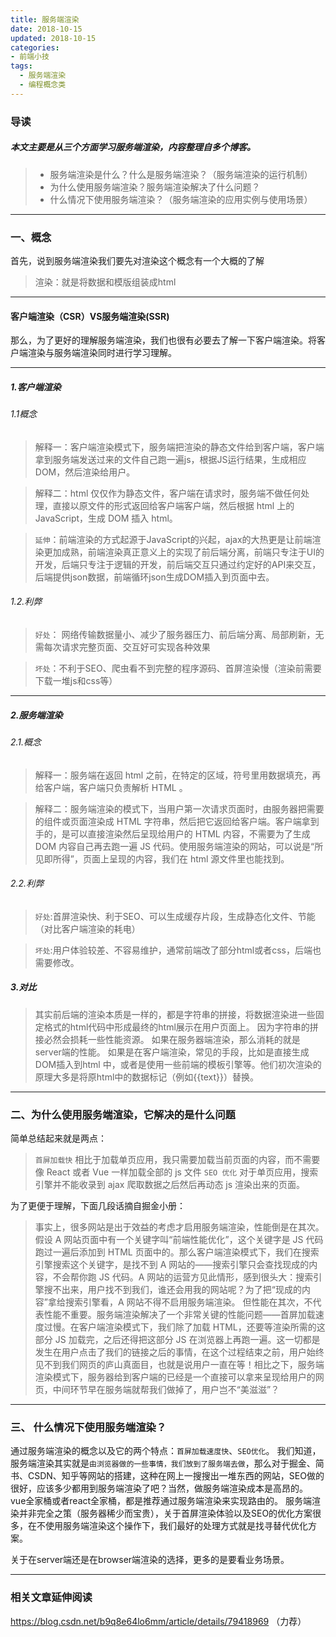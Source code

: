 ```yaml
---
title: 服务端渲染
date: 2018-10-15
updated: 2018-10-15
categories:
- 前端小技
tags: 
  - 服务端渲染
  - 编程概念类
---
```

### 导读
##### 本文主要是从三个方面学习服务端渲染，内容整理自多个博客。
> * 服务端渲染是什么？什么是服务端渲染？（服务端渲染的运行机制）
>* 为什么使用服务端渲染？服务端渲染解决了什么问题？
>* 什么情况下使用服务端渲染？（服务端渲染的应用实例与使用场景）
***
<!--more-->
### 一、概念
首先，说到服务端渲染我们要先对渲染这个概念有一个大概的了解
>渲染：就是将数据和模版组装成html
***
#### 客户端渲染（CSR）VS服务端渲染(SSR)
那么，为了更好的理解服务端渲染，我们也很有必要去了解一下客户端渲染。将客户端渲染与服务端渲染同时进行学习理解。
***
##### 1.客户端渲染
###### 1.1概念
>解释一：客户端渲染模式下，服务端把渲染的静态文件给到客户端，客户端拿到服务端发送过来的文件自己跑一遍js，根据JS运行结果，生成相应DOM，然后渲染给用户。

>解释二：html 仅仅作为静态文件，客户端在请求时，服务端不做任何处理，直接以原文件的形式返回给客户端客户端，然后根据 html 上的 JavaScript，生成 DOM 插入 html。


>`延伸`：前端渲染的方式起源于JavaScript的兴起，ajax的大热更是让前端渲染更加成熟，前端渲染真正意义上的实现了前后端分离，前端只专注于UI的开发，后端只专注于逻辑的开发，前后端交互只通过约定好的API来交互，后端提供json数据，前端循环json生成DOM插入到页面中去。
###### 1.2.利弊
>`好处`： 网络传输数据量小、减少了服务器压力、前后端分离、局部刷新，无需每次请求完整页面、交互好可实现各种效果

>`坏处`：不利于SEO、爬虫看不到完整的程序源码、首屏渲染慢（渲染前需要下载一堆js和css等）


***
##### 2.服务端渲染
###### 2.1.概念
>解释一：服务端在返回 html 之前，在特定的区域，符号里用数据填充，再给客户端，客户端只负责解析 HTML 。

>解释二：服务端渲染的模式下，当用户第一次请求页面时，由服务器把需要的组件或页面渲染成 HTML 字符串，然后把它返回给客户端。客户端拿到手的，是可以直接渲染然后呈现给用户的 HTML 内容，不需要为了生成 DOM 内容自己再去跑一遍 JS 代码。使用服务端渲染的网站，可以说是“所见即所得”，页面上呈现的内容，我们在 html 源文件里也能找到。

###### 2.2.利弊
>`好处`:首屏渲染快、利于SEO、可以生成缓存片段，生成静态化文件、节能（对比客户端渲染的耗电）

>`坏处`:用户体验较差、不容易维护，通常前端改了部分html或者css，后端也需要修改。
##### 3.对比
> 其实前后端的渲染本质是一样的，都是字符串的拼接，将数据渲染进一些固定格式的html代码中形成最终的html展示在用户页面上。  因为字符串的拼接必然会损耗一些性能资源。
如果在服务器端渲染，那么消耗的就是server端的性能。
如果是在客户端渲染，常见的手段，比如是直接生成DOM插入到html 中，或者是使用一些前端的模板引擎等。他们初次渲染的原理大多是将原html中的数据标记（例如{{text}}）替换。

***
### 二、为什么使用服务端渲染，它解决的是什么问题
简单总结起来就是两点：
>`首屏加载快`
相比于加载单页应用，我只需要加载当前页面的内容，而不需要像 React 或者 Vue 一样加载全部的 js 文件
>`SEO 优化`
对于单页应用，搜索引擎并不能收录到 ajax 爬取数据之后然后再动态 js 渲染出来的页面。

为了更便于理解，下面几段话摘自掘金小册：
>事实上，很多网站是出于效益的考虑才启用服务端渲染，性能倒是在其次。
假设 A 网站页面中有一个关键字叫“前端性能优化”，这个关键字是 JS 代码跑过一遍后添加到 HTML 页面中的。那么客户端渲染模式下，我们在搜索引擎搜索这个关键字，是找不到 A 网站的——搜索引擎只会查找现成的内容，不会帮你跑 JS 代码。A 网站的运营方见此情形，感到很头大：搜索引擎搜不出来，用户找不到我们，谁还会用我的网站呢？为了把“现成的内容”拿给搜索引擎看，A 网站不得不启用服务端渲染。
但性能在其次，不代表性能不重要。服务端渲染解决了一个非常关键的性能问题——首屏加载速度过慢。在客户端渲染模式下，我们除了加载 HTML，还要等渲染所需的这部分 JS 加载完，之后还得把这部分 JS 在浏览器上再跑一遍。这一切都是发生在用户点击了我们的链接之后的事情，在这个过程结束之前，用户始终见不到我们网页的庐山真面目，也就是说用户一直在等！相比之下，服务端渲染模式下，服务器给到客户端的已经是一个直接可以拿来呈现给用户的网页，中间环节早在服务端就帮我们做掉了，用户岂不“美滋滋”？
***
### 三、 什么情况下使用服务端渲染？
通过服务端渲染的概念以及它的两个特点：`首屏加载速度快`、`SEO优化`。
我们知道，服务端渲染其实就是`由浏览器做的一些事情，我们放到了服务端去做`，那么对于掘金、简书、CSDN、知乎等网站的搭建，这种在网上一搜搜出一堆东西的网站，SEO做的很好，应该多少都用到服务端渲染了吧？当然，做服务端渲染成本是高昂的。
vue全家桶或者react全家桶，都是推荐通过服务端渲染来实现路由的。
服务端渲染并非完全之策（服务器稀少而宝贵），关于首屏渲染体验以及SEO的优化方案很多，在不使用服务端渲染这个操作下，我们最好的处理方式就是找寻替代优化方案。

关于在server端还是在browser端渲染的选择，更多的是要看业务场景。
***
### 相关文章延伸阅读
https://blog.csdn.net/b9q8e64lo6mm/article/details/79418969 （力荐）
